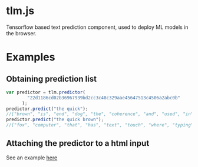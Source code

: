 # tlm.js
Tensorflow based text prediction component, used to deploy ML models in the browser.

# Examples

## Obtaining prediction list

```javascript
var predictor = tlm.predictor(
        "22d1186cd02b36967939bd2cc3c48c329aae45647513c4506a2abc0b"
      );
predictor.predict("the quick");
//["brown", "is", "end", "dog", "the", "coherence", "and", "used", "in", "of", "owing", "all", "it", "alphabet", "lazy", "touch", "fonts", "letters"]
predictor.predict("the quick brown");
//["fox", "computer", "that", "has", "text", "touch", "where", "typing", "examples", "sentence", "become", "displaying", "for", "typewriters", "it", "other", "testing"]
```

## Attaching the predictor to a html input

See an example [here](tests/index.html)